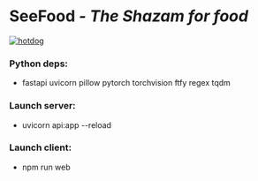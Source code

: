 # SeeFood *- The Shazam for food*

<a href="https://ibb.co/5LRsGfB"><img src="https://i.ibb.co/5LRsGfB/hotdog.jpg" alt="hotdog" border="0"></a>

### Python deps:
 - fastapi uvicorn pillow pytorch torchvision ftfy regex tqdm

### Launch server:
 - uvicorn api:app --reload

### Launch client:
 - npm run web

